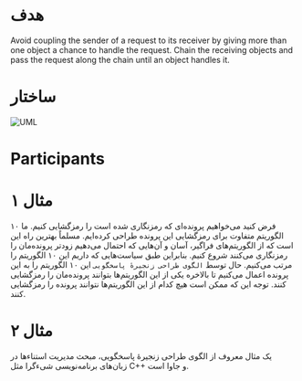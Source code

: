 # هدف
Avoid coupling the sender of a request to its receiver by giving more than one object a chance to handle the request. Chain the receiving objects and pass the request along the chain until an object handles it.

# ساختار
![UML](http://teddyma.cnblogs.com/images/cnblogs_com/teddyma/gof36.JPG)

# Participants

# مثال ۱
فرض کنید می‌خواهیم پرونده‌ای که رمزنگاری شده است را رمزگشایی کنیم. ما ۱۰ الگوریتم متفاوت برای رمزگشایی این پرونده طراحی کرده‌ایم. مسلماً بهترین راه این است که از الگوریتم‌های فراگیر، آسان و آن‌هایی که احتمال می‌دهیم زودتر پرونده‌مان را رمزنگاری می‌کنند شروع کنیم. بنابراین طبق سیاست‌هایی که داریم این ۱۰ الگوریتم را مرتب می‌کنیم. حال توسط `الگوی طراحی زنجیرهٔ پاسخگویی` این ۱۰ الگوریتم را به این پرونده اعمال می‌کنیم تا بالاخره یکی از این الگوریتم‌ها بتوانند پرونده‌مان را رمزگشایی کنند. توجه این که ممکن است هیچ کدام از این الگوریتم‌ها نتوانند پرونده را رمزگشایی کنند.

# مثال ۲
یک مثال معروف از الگوی طراحی زنجیرهٔ پاسخگویی، مبحث مدیریت استناء‌ها در زبان‌های برنامه‌نویسی شیء‌گرا مثل C++ و جاوا است.

